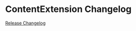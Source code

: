 # ContentExtension Changelog

[Release Changelog](https://github.com/spryker/content-extension/releases)
